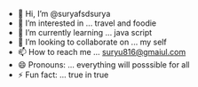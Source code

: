 - 👋 Hi, I’m @suryafsdsurya
- 👀 I’m interested in ... travel and foodie
- 🌱 I’m currently learning ... java script
- 💞️ I’m looking to collaborate on ... my self
- 📫 How to reach me ... suryu816@gmaiul.com
- 😄 Pronouns: ... everything will posssible for all
- ⚡ Fun fact: ... true in true

<!---
suryafsdsurya/suryafsdsurya is a ✨ special ✨ repository because its `README.md` (this file) appears on your GitHub profile.
You can click the Preview link to take a look at your changes.
--->
